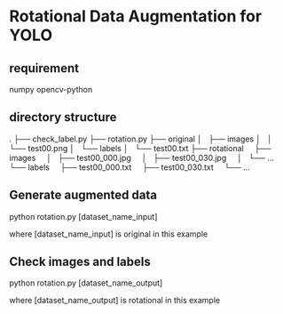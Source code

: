 # Rotational Data Augmentation for YOLO

## requirement
numpy
opencv-python

## directory structure
.
├── check_label.py
├── rotation.py
├── original
│   ├── images
│   │   └── test00.png
│   └── labels
│       └── test00.txt
├── rotational
    ├── images
    │   ├── test00_000.jpg
    │   ├── test00_030.jpg
    │   └── ...
    └── labels
        ├── test00_000.txt
        ├── test00_030.txt
        └── ...

## Generate augmented data
python rotation.py [dataset_name_input]

where [dataset_name_input] is original in this example

## Check images and labels
python rotation.py [dataset_name_output]

where [dataset_name_output] is rotational in this example
